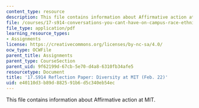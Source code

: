 ```yaml
---
content_type: resource
description: This file contains information about Affirmative action at MIT.
file: /courses/17-s914-conversations-you-cant-have-on-campus-race-ethnicity-gender-and-identity-spring-2012/e40110d3b89d882591b6d5c340eb54ec_MIT17_S914S12_aa3.pdf
file_type: application/pdf
learning_resource_types:
- Assignments
license: https://creativecommons.org/licenses/by-nc-sa/4.0/
ocw_type: OCWFile
parent_title: Assignments
parent_type: CourseSection
parent_uid: 9f62199d-67cb-5e70-d4a8-6310fb34afe5
resourcetype: Document
title: '17.S914 Reflection Paper: Diversity at MIT (Feb. 22)'
uid: e40110d3-b89d-8825-91b6-d5c340eb54ec
---
```

This file contains information about Affirmative action at MIT.